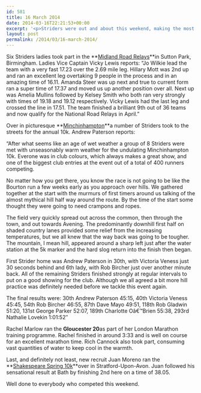 ```yaml
---
id: 581
title: 16 March 2014
date: 2014-03-16T22:21:53+00:00
excerpt: '<p>Striders were out and about this weekend, making the most of the early Spring sunshine is a series of races across the country. The Striders Ladies led the way, finishing 9th in the Midland Road Relays and qualifying for the Nationals in April. Meanwhile, a groupp of Striders (pictures below) headed for Minchinhampton.</p>'
layout: post
permalink: /2014/03/16-march-2014/
---
```

Six Striders ladies took part in the **<a href="http://www.race-results.co.uk/results/2014/mw614.pdf" target="_blank" rel="nofollow">Midland Road Relays</a>**in Sutton Park, Birmingham. Ladies Vice Captain Vicky Lewis reports: &#8220;Jo Wilkie lead the team with a very fast 17.23 over the 2.69 mile leg. Hillary Mott was 2nd up and ran an excellent leg overtaking 9 people in the process and in an amazing time of 16.11. Amanda Steer was up next and true to current form ran a super time of 17.37 and moved us up another position over all. Next up was Amelia Mullins followed by Kelsey Smith who both ran very strongly with times of 19.18 and 19.12 respectively. Vicky Lewis had the last leg and crossed the line in 17.51. The team finished a brilliant 9th out of 36 teams and now qualify for the National Road Relays in April.&#8221;

Over in picturesque **<a href="http://iamoutdoors.co.uk/cotswold-allrunners-events/minchinhampton10k/minchinhampton-10k-results-2009-1012/" target="_blank" rel="nofollow">Minchinhampton</a>**a number of Striders took to the streets for the annual 10k. Andrew Paterson reports:

&#8220;After what seems like an age of wet weather a group of 8 Striders were met with unseasonably warm weather for the undulating Minchinhampton 10k. Everone was in club colours, which always makes a great show, and one of the biggest club entries at the event out of a total of 400 runners competing.

No matter how you get there, you know the race is not going to be like the Bourton run a few weeks early as you approach over hills. We gathered together at the start with the murmurs of first timers around us talking of the almost mythical hill half way around the route. By the time of the start some thought they were going to need crampons and ropes.

The field very quickly spread out across the common, then through the town, and out towards Avening. The predominantly downhill first half on shaded country lanes provided some relief from the increasing temperatures, but we all knew that the way back was going to be tougher. The mountain, I mean hill, appeared around a sharp left just after the water station at the 5k marker and the hard slog return into the finish then began.

First Strider home was Andrew Paterson in 30th, with Victoria Veness just 30 seconds behind and 6th lady, with Rob Bircher just over another minute back. All of the remaining Striders finished strongly at regular intervals to put on a good showing for the club. Although we all agreed a bit more hill practice was definitely needed before we tackle this event again.

The final results were: 30th Andrew Paterson 45:15, 40th Victoria Veness 45:45, 54th Rob Bircher 46:55, 87th Dave Mayo 49:51, 118th Rob Gladwin 51:20, 131st George Parker 52:07, 189th Charlotte Oâ€™Brien 55:38, 293rd Nathalie Lovekin 1:01:52&#8243;

Rachel Marlow ran the **Gloucester 20**as part of her London Marathon training programme. Rachel finished in around 3:33 and is well on course for an excellent marathon time. Rich Cannock also took part, consuming vast quantities of water to keep cool in the warmth.

Last, and definitely not least, new recruit Juan Moreno ran the **<a href="http://www.stuweb.co.uk/race/GM" target="_blank" rel="nofollow">Shakespeare Spring 10k</a>**over in Stratford-Upon-Avon. Juan followed his sensational result at Bath by finishing 2nd here on a time of 38.05.

Well done to everybody who competed this weekend.</p>